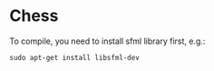 # Chess

To compile, you need to install sfml library first, e.g.:
```
sudo apt-get install libsfml-dev
```